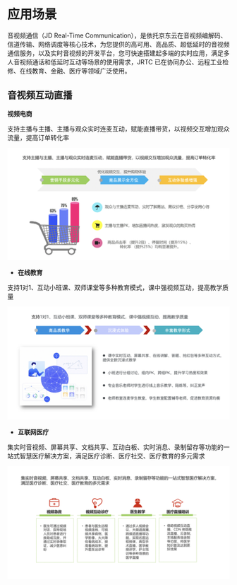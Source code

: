 # 应用场景

音视频通信（JD Real-Time Communication），是依托京东云在音视频编解码、信道传输、网络调度等核心技术，为您提供的高可用、高品质、超低延时的音视频通信服务，以及实时音视频的开发平台，您可快速搭建起多端的实时应用，满足多人音视频通话和低延时互动等场景的使用需求，JRTC 已在协同办公、远程工业检修、在线教育、金融、医疗等领域广泛使用。  

## 音视频互动直播  



**视频电商**

支持主播与主播、主播与观众实时连麦互动，赋能直播带货，以视频交互增加观众流量，提高订单转化率

![企业咚咚20201228141302.jpg](../../../../image/Real-Time-Communicat/企业咚咚20201228141302.jpg)

-   **在线教育**

支持1对1、互动小班课、双师课堂等多种教育模式，课中强视频互动，提高教学质量

![在线教育.jpg](../../../../image/Real-Time-Communicat/在线教育.jpg)

-   **互联网医疗**

集实时音视频、屏幕共享、文档共享、互动白板、实时消息、录制留存等功能的一站式智慧医疗解决方案，满足医疗诊断、医疗社交、医疗教育的多元需求

![互联网医疗.jpg](../../../../image/Real-Time-Communicat/互联网医疗.jpg)
